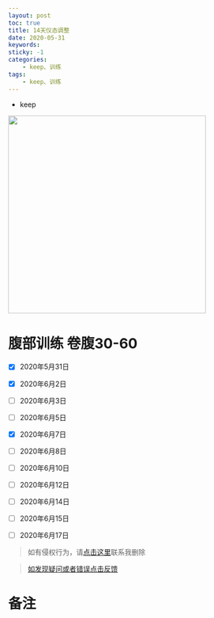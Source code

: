 ```yaml
---
layout: post
toc: true
title: 14天仪态调整
date: 2020-05-31
keywords:
sticky: -1
categories:
    - keep、训练
tags:
    - keep、训练
---
```

- keep
<!-- more -->
<img src='https://cdn-1256164122.cos.ap-beijing.myqcloud.com/image/%E5%8D%9A%E6%96%87/keep.jpeg' width='400'>

# 腹部训练 卷腹30-60
- [x] 2020年5月31日
- [x] 2020年6月2日
- [ ] 2020年6月3日
- [ ] 2020年6月5日
- [x] 2020年6月7日
- [ ] 2020年6月8日
- [ ] 2020年6月10日
- [ ] 2020年6月12日
- [ ] 2020年6月14日
- [ ] 2020年6月15日
- [ ] 2020年6月17日


>如有侵权行为，请[点击这里](https://github.com/cooper-q/MattMeng_hexo/issues)联系我删除

>[如发现疑问或者错误点击反馈](https://github.com/cooper-q/MattMeng_hexo/issues)

# 备注

